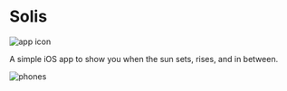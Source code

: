 # Solis

![app icon](http://i.imgur.com/wezWMEi.png)

A simple iOS app to show you when the sun sets, rises, and in between.

![phones](http://i.imgur.com/6K73luJ.png)

